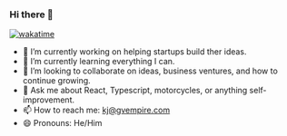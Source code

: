 ### Hi there 👋

[![wakatime](https://wakatime.com/badge/user/fa086590-1c0d-4f2a-b022-1f5a668a0043.svg)](https://wakatime.com/@fa086590-1c0d-4f2a-b022-1f5a668a0043)

- 🔭 I’m currently working on helping startups build ther ideas.
- 🌱 I’m currently learning everything I can.
- 👯 I’m looking to collaborate on ideas, business ventures, and how to continue growing.
- 💬 Ask me about React, Typescript, motorcycles, or anything self-improvement.
- 📫 How to reach me: kj@gvempire.com
- 😄 Pronouns: He/Him
